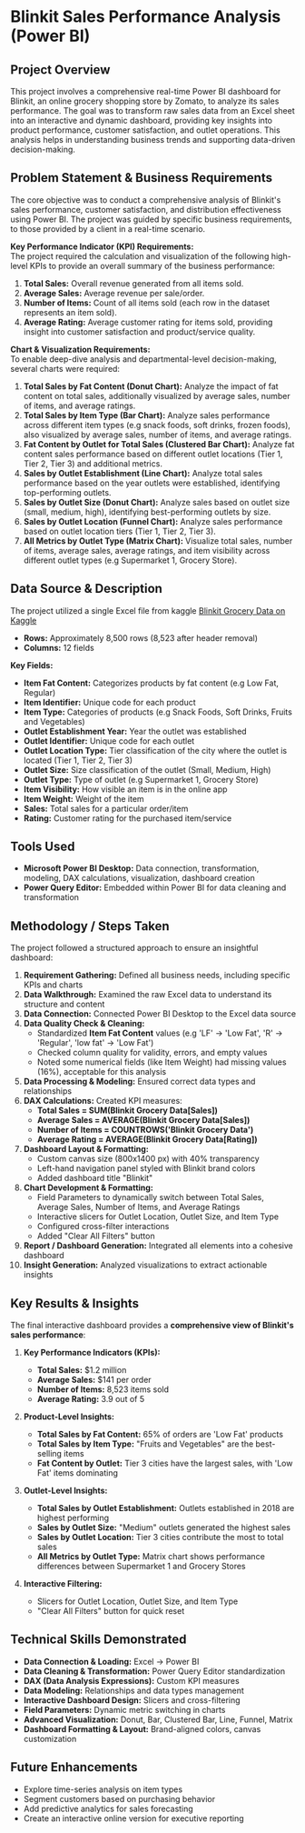 # Blinkit Sales Performance Analysis (Power BI)

## Project Overview
This project involves a comprehensive real-time Power BI dashboard for Blinkit, an online grocery shopping store by Zomato, to analyze its sales performance. The goal was to transform raw sales data from an Excel sheet into an interactive and dynamic dashboard, providing key insights into product performance, customer satisfaction, and outlet operations. This analysis helps in understanding business trends and supporting data-driven decision-making.

## Problem Statement & Business Requirements
The core objective was to conduct a comprehensive analysis of Blinkit's sales performance, customer satisfaction, and distribution effectiveness using Power BI. The project was guided by specific business requirements, to those provided by a client in a real-time scenario.

**Key Performance Indicator (KPI) Requirements:**  
The project required the calculation and visualization of the following high-level KPIs to provide an overall summary of the business performance:  
1. **Total Sales:** Overall revenue generated from all items sold.  
2. **Average Sales:** Average revenue per sale/order.  
3. **Number of Items:** Count of all items sold (each row in the dataset represents an item sold).  
4. **Average Rating:** Average customer rating for items sold, providing insight into customer satisfaction and product/service quality.

**Chart & Visualization Requirements:**  
To enable deep-dive analysis and departmental-level decision-making, several charts were required:  
1. **Total Sales by Fat Content (Donut Chart):** Analyze the impact of fat content on total sales, additionally visualized by average sales, number of items, and average ratings.  
2. **Total Sales by Item Type (Bar Chart):** Analyze sales performance across different item types (e.g snack foods, soft drinks, frozen foods), also visualized by average sales, number of items, and average ratings.  
3. **Fat Content by Outlet for Total Sales (Clustered Bar Chart):** Analyze fat content sales performance based on different outlet locations (Tier 1, Tier 2, Tier 3) and additional metrics.  
4. **Sales by Outlet Establishment (Line Chart):** Analyze total sales performance based on the year outlets were established, identifying top-performing outlets.  
5. **Sales by Outlet Size (Donut Chart):** Analyze sales based on outlet size (small, medium, high), identifying best-performing outlets by size.  
6. **Sales by Outlet Location (Funnel Chart):** Analyze sales performance based on outlet location tiers (Tier 1, Tier 2, Tier 3).  
7. **All Metrics by Outlet Type (Matrix Chart):** Visualize total sales, number of items, average sales, average ratings, and item visibility across different outlet types (e.g Supermarket 1, Grocery Store).

## Data Source & Description
The project utilized a single Excel file from kaggle [Blinkit Grocery Data on Kaggle](https://www.kaggle.com/datasets/arunkumaroraon/blinkit-grocery-dataset)
- **Rows:** Approximately 8,500 rows (8,523 after header removal)  
- **Columns:** 12 fields  

**Key Fields:**  
- **Item Fat Content:** Categorizes products by fat content (e.g Low Fat, Regular)  
- **Item Identifier:** Unique code for each product  
- **Item Type:** Categories of products (e.g Snack Foods, Soft Drinks, Fruits and Vegetables)  
- **Outlet Establishment Year:** Year the outlet was established  
- **Outlet Identifier:** Unique code for each outlet  
- **Outlet Location Type:** Tier classification of the city where the outlet is located (Tier 1, Tier 2, Tier 3)  
- **Outlet Size:** Size classification of the outlet (Small, Medium, High)  
- **Outlet Type:** Type of outlet (e.g Supermarket 1, Grocery Store)  
- **Item Visibility:** How visible an item is in the online app  
- **Item Weight:** Weight of the item  
- **Sales:** Total sales for a particular order/item  
- **Rating:** Customer rating for the purchased item/service  

## Tools Used
- **Microsoft Power BI Desktop:** Data connection, transformation, modeling, DAX calculations, visualization, dashboard creation  
- **Power Query Editor:** Embedded within Power BI for data cleaning and transformation  

## Methodology / Steps Taken
The project followed a structured approach to ensure an insightful dashboard:  

1. **Requirement Gathering:** Defined all business needs, including specific KPIs and charts  
2. **Data Walkthrough:** Examined the raw Excel data to understand its structure and content  
3. **Data Connection:** Connected Power BI Desktop to the Excel data source  
4. **Data Quality Check & Cleaning:**  
   - Standardized **Item Fat Content** values (e.g 'LF' → 'Low Fat', 'R' → 'Regular', 'low fat' → 'Low Fat')  
   - Checked column quality for validity, errors, and empty values  
   - Noted some numerical fields (like Item Weight) had missing values (16%), acceptable for this analysis  
5. **Data Processing & Modeling:** Ensured correct data types and relationships  
6. **DAX Calculations:** Created KPI measures:  
   - **Total Sales = SUM(Blinkit Grocery Data[Sales])**  
   - **Average Sales = AVERAGE(Blinkit Grocery Data[Sales])**  
   - **Number of Items = COUNTROWS('Blinkit Grocery Data')**  
   - **Average Rating = AVERAGE(Blinkit Grocery Data[Rating])**  
7. **Dashboard Layout & Formatting:**  
   - Custom canvas size (800x1400 px) with 40% transparency  
   - Left-hand navigation panel styled with Blinkit brand colors  
   - Added dashboard title "Blinkit" 
8. **Chart Development & Formatting:**  
   - Field Parameters to dynamically switch between Total Sales, Average Sales, Number of Items, and Average Ratings  
   - Interactive slicers for Outlet Location, Outlet Size, and Item Type  
   - Configured cross-filter interactions  
   - Added "Clear All Filters" button  
9. **Report / Dashboard Generation:** Integrated all elements into a cohesive dashboard  
10. **Insight Generation:** Analyzed visualizations to extract actionable insights  

## Key Results & Insights
The final interactive dashboard provides a **comprehensive view of Blinkit's sales performance**:

1. **Key Performance Indicators (KPIs):**  
   - **Total Sales:** $1.2 million  
   - **Average Sales:** $141 per order  
   - **Number of Items:** 8,523 items sold  
   - **Average Rating:** 3.9 out of 5  

2. **Product-Level Insights:**  
   - **Total Sales by Fat Content:** 65% of orders are 'Low Fat' products  
   - **Total Sales by Item Type:** "Fruits and Vegetables" are the best-selling items  
   - **Fat Content by Outlet:** Tier 3 cities have the largest sales, with 'Low Fat' items dominating  

3. **Outlet-Level Insights:**  
   - **Total Sales by Outlet Establishment:** Outlets established in 2018 are highest performing  
   - **Sales by Outlet Size:** "Medium" outlets generated the highest sales  
   - **Sales by Outlet Location:** Tier 3 cities contribute the most to total sales  
   - **All Metrics by Outlet Type:** Matrix chart shows performance differences between Supermarket 1 and Grocery Stores  

4. **Interactive Filtering:**  
   - Slicers for Outlet Location, Outlet Size, and Item Type  
   - "Clear All Filters" button for quick reset  

## Technical Skills Demonstrated
- **Data Connection & Loading:** Excel -> Power BI  
- **Data Cleaning & Transformation:** Power Query Editor standardization  
- **DAX (Data Analysis Expressions):** Custom KPI measures  
- **Data Modeling:** Relationships and data types management  
- **Interactive Dashboard Design:** Slicers and cross-filtering  
- **Field Parameters:** Dynamic metric switching in charts  
- **Advanced Visualization:** Donut, Bar, Clustered Bar, Line, Funnel, Matrix  
- **Dashboard Formatting & Layout:** Brand-aligned colors, canvas customization  

## Future Enhancements
- Explore time-series analysis on item types  
- Segment customers based on purchasing behavior  
- Add predictive analytics for sales forecasting  
- Create an interactive online version for executive reporting  
